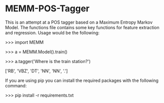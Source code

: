 # MEMM-POS-Tagger

This is an attempt at a POS tagger based on a Maximum Entropy Markov Model. The functions file contains some key functions for feature extraction and regression. Usage would be the following:

<p> >>> import MEMM </p>
<p> >>> a = MEMM.Model().train() </p>
<p> >>> a.tagger('Where is the train station?') </p>

['RB', 'VBZ', 'DT', 'NN', 'NN', '.']

<p>If you are using pip you can install the required packages with the following command:</p>
<p>>>> pip install -r requirements.txt </p>
